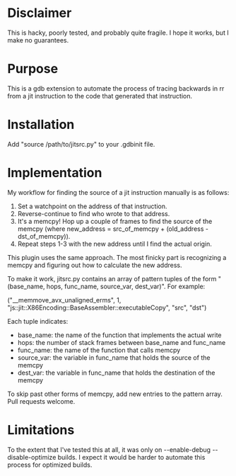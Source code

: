 # Disclaimer

This is hacky, poorly tested, and probably quite fragile. I hope it works, but I make no guarantees.

# Purpose

This is a gdb extension to automate the process of tracing backwards in rr from a jit instruction to the code that generated that instruction.

# Installation

Add "source /path/to/jitsrc.py" to your .gdbinit file.

# Implementation

My workflow for finding	the source of a jit instruction manually is as follows:

1. Set a watchpoint on the address of that instruction.
2. Reverse-continue to find who wrote to that address.
3. It's a memcpy! Hop up a couple of frames to find the source of the memcpy (where new_address = src_of_memcpy + (old_address - dst_of_memcpy)).
4. Repeat steps 1-3 with the new address until I find the actual origin.

This plugin uses the same approach. The most finicky part is recognizing a memcpy and figuring out how to calculate the new address.

To make it work, jitsrc.py contains an array of pattern tuples of the form "(base_name, hops, func_name, source_var, dest_var)". For example:

   ("__memmove_avx_unaligned_erms", 1, "js::jit::X86Encoding::BaseAssembler::executableCopy", "src", "dst")

Each tuple indicates:
- base_name: the name of the function that implements the actual write
- hops: the number of stack frames between base_name and func_name
- func_name: the name of the function that calls memcpy
- source_var: the variable in func_name that holds the source of the memcpy
- dest_var: the variable in func_name that holds the destination of the memcpy

To skip past other forms of memcpy, add new entries to the pattern array. Pull requests welcome.

# Limitations

To the extent that I've tested this at all, it was only on --enable-debug --disable-optimize builds. I expect it would be harder to automate this process for optimized builds.